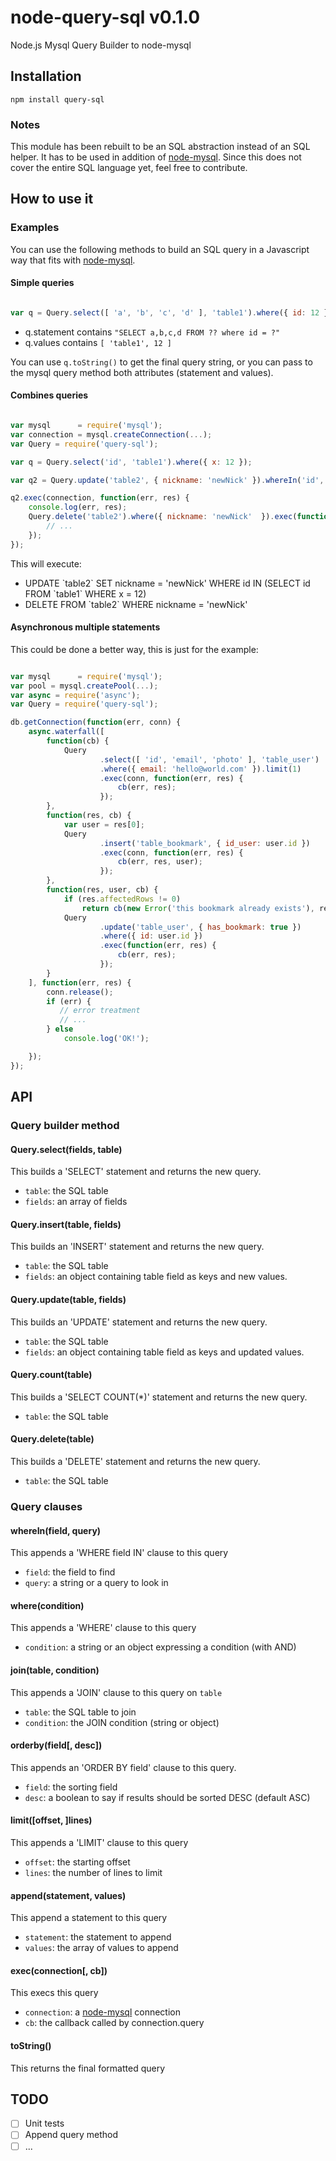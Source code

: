 node-query-sql v0.1.0
==============

Node.js Mysql Query Builder to node-mysql

## Installation

`npm install query-sql`

### Notes

This module has been rebuilt to be an SQL abstraction instead of an SQL helper.
It has to be used in addition of [node-mysql](https://github.com/felixge/node-mysql).
Since this does not cover the entire SQL language yet, feel free to contribute.

## How to use it

### Examples

You can use the following methods to build an SQL query in a Javascript way that fits with [node-mysql](https://github.com/felixge/node-mysql).

#### Simple queries

```javascript

var q = Query.select([ 'a', 'b', 'c', 'd' ], 'table1').where({ id: 12 });

```

- q.statement contains `"SELECT a,b,c,d FROM ?? where id = ?"`
- q.values contains `[ 'table1', 12 ]`

You can use `q.toString()` to get the final query string, or you can pass to the mysql query method both attributes (statement and values).

#### Combines queries

```javascript

var mysql      = require('mysql');
var connection = mysql.createConnection(...);
var Query = require('query-sql');

var q = Query.select('id', 'table1').where({ x: 12 });

var q2 = Query.update('table2', { nickname: 'newNick' }).whereIn('id', q);

q2.exec(connection, function(err, res) {
	console.log(err, res);
	Query.delete('table2').where({ nickname: 'newNick'	}).exec(function(err, res) {
		// ...
	});
});

```
This will execute:
- UPDATE \`table2\` SET nickname = 'newNick' WHERE id IN (SELECT id FROM \`table1\` WHERE x = 12)
- DELETE FROM \`table2\` WHERE nickname = 'newNick'

#### Asynchronous multiple statements

This could be done a better way, this is just for the example:

```javascript

var mysql      = require('mysql');
var pool = mysql.createPool(...);
var async = require('async');
var Query = require('query-sql');

db.getConnection(function(err, conn) {
	async.waterfall([
		function(cb) {
			Query
					.select([ 'id', 'email', 'photo' ], 'table_user')
					.where({ email: 'hello@world.com' }).limit(1)
					.exec(conn, function(err, res) {
						cb(err, res);
					});
		},
		function(res, cb) {
			var user = res[0];
			Query
					.insert('table_bookmark', { id_user: user.id })
					.exec(conn, function(err, res) {
						cb(err, res, user);
					});
		},
		function(res, user, cb) {
			if (res.affectedRows != 0)
			   	return cb(new Error('this bookmark already exists'), res);
			Query
					.update('table_user', { has_bookmark: true })
					.where({ id: user.id })
					.exec(function(err, res) {
						cb(err, res);
					});
		}
	], function(err, res) {
		conn.release();
	   	if (err) {
		   // error treatment
		   // ...
		} else
			console.log('OK!');

	});
});

```

## API

### Query builder method

#### Query.select(fields, table)

This builds a 'SELECT' statement and returns the new query.

- `table`: the SQL table
- `fields`: an array of fields

#### Query.insert(table, fields)

This builds an 'INSERT' statement and returns the new query.

- `table`: the SQL table
- `fields`: an object containing table field as keys and new values.

#### Query.update(table, fields)

This builds an 'UPDATE' statement and returns the new query.

- `table`: the SQL table
- `fields`: an object containing table field as keys and updated values.

#### Query.count(table)

This builds a 'SELECT COUNT(*)' statement and returns the new query.

- `table`: the SQL table

#### Query.delete(table)

This builds a 'DELETE' statement and returns the new query.

- `table`: the SQL table

### Query clauses

#### whereIn(field, query)

This appends a 'WHERE field IN' clause to this query

- `field`: the field to find
- `query`: a string or a query to look in

#### where(condition)

This appends a 'WHERE' clause to this query

- `condition`: a string or an object expressing a condition (with AND)

#### join(table, condition)

This appends a 'JOIN' clause to this query on `table`

- `table`: the SQL table to join
- `condition`: the JOIN condition (string or object)

#### orderby(field[, desc])

This appends an 'ORDER BY field' clause to this query.

- `field`: the sorting field
- `desc`: a boolean to say if results should be sorted DESC (default ASC)

#### limit([offset, ]lines)

This appends a 'LIMIT' clause to this query

- `offset`: the starting offset
- `lines`: the number of lines to limit

#### append(statement, values)

This append a statement to this query

- `statement`: the statement to append
- `values`: the array of values to append

#### exec(connection[, cb])

This execs this query

- `connection`: a [node-mysql](https://github.com/felixge/node-mysql) connection
- `cb`: the callback called by connection.query

#### toString()

This returns the final formatted query

## TODO

- [ ] Unit tests
- [ ] Append query method
- [ ] ...
